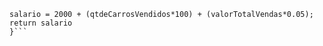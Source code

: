 ```function calculaSalario(qtdeCarrosVendidos, valorTotalVendas) {
salario = 2000 + (qtdeCarrosVendidos*100) + (valorTotalVendas*0.05);
return salario
}```
